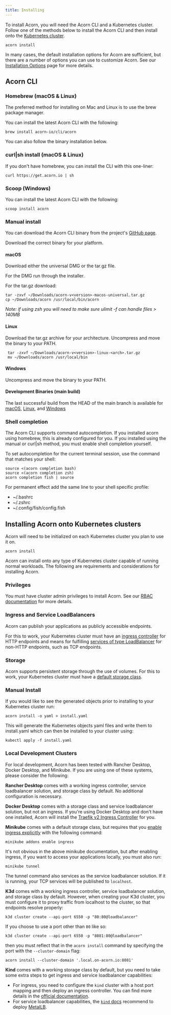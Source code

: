 ```yaml
---
title: Installing
---
```



To install Acorn, you will need the Acorn CLI and a Kubernetes cluster. Follow one of the methods below to install the Acorn CLI and then install onto the [Kubernetes cluster](#installing-acorn-onto-kubernetes-clusters).

```shell
acorn install
```

In many cases, the default installation options for Acorn are sufficient, but there are a number of options you can use to customize Acorn. See our [Installation Options](/installation/options) page for more details.

## Acorn CLI

### Homebrew (macOS & Linux)

The preferred method for installing on Mac and Linux is to use the brew package manager.

You can install the latest Acorn CLI with the following:

```shell
brew install acorn-io/cli/acorn
```

You can also follow the binary installation below.

### curl|sh install (macOS & Linux)

If you don't have homebrew, you can install the CLI with this one-liner:

```shell
curl https://get.acorn.io | sh
```

### Scoop (Windows)

You can install the latest Acorn CLI with the following:

```shell
scoop install acorn
```

### Manual install

You can download the Acorn CLI binary from the project's [GitHub page](https://github.com/acorn-io/acorn/releases).

Download the correct binary for your platform.

#### macOS

Download either the universal DMG or the tar.gz file.

For the DMG run through the installer.

For the tar.gz download:

```shell
tar -zxvf ~/Downloads/acorn-v<version>-macos-universal.tar.gz
cp ~/Downloads/acorn /usr/local/bin/acorn
```

 *Note: if using zsh you will need to make sure ulimit -f can handle files > 140MB*

#### Linux

Download the tar.gz archive for your architecture. Uncompress and move the binary to your PATH.

```shell
 tar -zxvf ~/Downloads/acorn-v<version>-linux-<arch>.tar.gz
 mv ~/Downloads/acorn /usr/local/bin
```

#### Windows

Uncompress and move the binary to your PATH.

#### Development Binaries (main build)

The last successful build from the HEAD of the main branch is available for
[macOS](https://cdn.acrn.io/cli/default_darwin_amd64_v1/acorn),
[Linux](https://cdn.acrn.io/cli/default_linux_amd64_v1/acorn), and
[Windows](https://cdn.acrn.io/cli/default_windows_amd64_v1/acorn.exe)

### Shell completion

The Acorn CLI supports command autocompletion. If you installed acorn using homebrew, this is already configured for you. If you installed using the manual or curl|sh method, you must enable shell completion yourself.

To set autocompletion for the current terminal session, use the command that matches your shell:

```shell
source <(acorn completion bash)
source <(acorn completion zsh)
acorn completion fish | source
```

For permanent effect add the same line to your shell specific profile:

- ~/.bashrc
- ~/.zshrc
- ~/.config/fish/config.fish

## Installing Acorn onto Kubernetes clusters

Acorn will need to be initialized on each Kubernetes cluster you plan to use it on.

```shell
acorn install
```

Acorn can install onto any type of Kubernetes cluster capable of running normal workloads. The following are requirements and considerations for installing Acorn.

### Privileges

You must have cluster admin privileges to install Acorn. See our [RBAC documentation](/architecture/security-considerations#rbac) for more details.

### Ingress and Service LoadBalancers

Acorn can publish your applications as publicly accessible endpoints.

For this to work, your Kubernetes cluster must have an [ingress controller](https://kubernetes.io/docs/concepts/services-networking/ingress-controllers/) for HTTP endpoints and means for fulfilling [services of type LoadBalancer](https://kubernetes.io/docs/concepts/services-networking/service/#loadbalancer) for non-HTTP endpoints, such as TCP endpoints.

### Storage

Acorn supports persistent storage through the use of volumes. For this to work, your Kubernetes cluster must have a [default storage class](https://kubernetes.io/docs/concepts/storage/storage-classes/).

### Manual Install

If you would like to see the generated objects prior to installing to your Kubernetes cluster run: 

```shell
acorn install -o yaml > install.yaml
```

This will generate the Kubernetes objects yaml files and write them to install.yaml which can then be installed to your cluster using:

```shell
kubectl apply -f install.yaml
```
### Local Development Clusters

For local development, Acorn has been tested with Rancher Desktop, Docker Desktop, and Minikube. If you are using one of these systems, please consider the following:

**Rancher Desktop** comes with a working ingress controller, service loadbalancer solution, and storage class by default. No additional configuration is necessary.

**Docker Desktop** comes with a storage class and service loadbalancer solution, but not an ingress. If you're using Docker Desktop and don't have one installed, Acorn will install the [Traefik v2 Ingress Controller](https://doc.traefik.io/traefik/v2.8/providers/kubernetes-ingress/) for you.

**Minikube** comes with a default storage class, but requires that you [enable ingress explicitly](https://kubernetes.io/docs/tasks/access-application-cluster/ingress-minikube/#enable-the-ingress-controller) with the following command:

```shell
minikube addons enable ingress
```

It's not obvious in the above minikube documentation, but after enabling ingress, if you want to access your applications locally, you must also run:

```shell
minikube tunnel
```

The tunnel command also services as the service loadbalancer solution. If it is running, your TCP services will be published to `localhost`.

**K3d** comes with a working ingress controller, service loadbalancer solution, and storage class by default. However, when creating your K3d cluster, you must configure it to proxy traffic from localhost to the cluster, so that endpoints resolve properly:

```shell
k3d cluster create --api-port 6550 -p "80:80@loadbalancer"
```

If you choose to use a port other than `80` like so:

```shell
k3d cluster create --api-port 6550 -p "8081:80@loadbalancer"
```

then you must reflect that in the `acorn install` command by specifying the port with the `--cluster-domain` flag:

```shell
acorn install --cluster-domain '.local.on-acorn.io:8081'
```

**Kind** comes with a working storage class by default, but you need to take some extra steps to get ingress and service loadbalancer capabilities:

- For ingress, you need to configure the `kind` cluster with a host port mapping and then deploy an ingress controller. You can find more details in the [official documentation](https://kind.sigs.k8s.io/docs/user/ingress/).
- For service loadbalancer capabilities, the [`kind` docs](https://kind.sigs.k8s.io/docs/user/loadbalancer/) recommend to deploy [MetalLB](https://metallb.universe.tf/).
